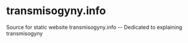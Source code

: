 # transmisogyny.info
Source for static website transmisogyny.info -- Dedicated to explaining transmisogyny

